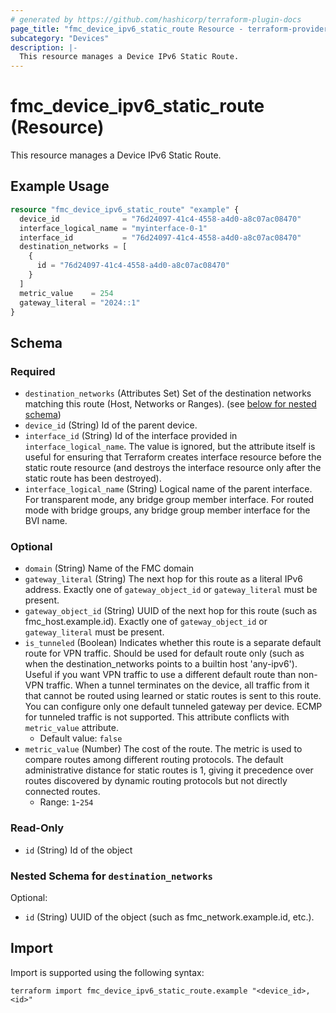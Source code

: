 ```yaml
---
# generated by https://github.com/hashicorp/terraform-plugin-docs
page_title: "fmc_device_ipv6_static_route Resource - terraform-provider-fmc"
subcategory: "Devices"
description: |-
  This resource manages a Device IPv6 Static Route.
---
```


# fmc_device_ipv6_static_route (Resource)

This resource manages a Device IPv6 Static Route.

## Example Usage

```terraform
resource "fmc_device_ipv6_static_route" "example" {
  device_id              = "76d24097-41c4-4558-a4d0-a8c07ac08470"
  interface_logical_name = "myinterface-0-1"
  interface_id           = "76d24097-41c4-4558-a4d0-a8c07ac08470"
  destination_networks = [
    {
      id = "76d24097-41c4-4558-a4d0-a8c07ac08470"
    }
  ]
  metric_value    = 254
  gateway_literal = "2024::1"
}
```

<!-- schema generated by tfplugindocs -->
## Schema

### Required

- `destination_networks` (Attributes Set) Set of the destination networks matching this route (Host, Networks or Ranges). (see [below for nested schema](#nestedatt--destination_networks))
- `device_id` (String) Id of the parent device.
- `interface_id` (String) Id of the interface provided in `interface_logical_name`. The value is ignored, but the attribute itself is useful for ensuring that Terraform creates interface resource before the static route resource (and destroys the interface resource only after the static route has been destroyed).
- `interface_logical_name` (String) Logical name of the parent interface. For transparent mode, any bridge group member interface. For routed mode with bridge groups, any bridge group member interface for the BVI name.

### Optional

- `domain` (String) Name of the FMC domain
- `gateway_literal` (String) The next hop for this route as a literal IPv6 address. Exactly one of `gateway_object_id` or `gateway_literal` must be present.
- `gateway_object_id` (String) UUID of the next hop for this route (such as fmc_host.example.id). Exactly one of `gateway_object_id` or `gateway_literal` must be present.
- `is_tunneled` (Boolean) Indicates whether this route is a separate default route for VPN traffic. Should be used for default route only (such as when the destination_networks points to a builtin host 'any-ipv6'). Useful if you want VPN traffic to use a different default route than non-VPN traffic. When a tunnel terminates on the device, all traffic from it that cannot be routed using learned or static routes is sent to this route. You can configure only one default tunneled gateway per device. ECMP for tunneled traffic is not supported. This attribute conflicts with `metric_value` attribute.
  - Default value: `false`
- `metric_value` (Number) The cost of the route. The metric is used to compare routes among different routing protocols. The default administrative distance for static routes is 1, giving it precedence over routes discovered by dynamic routing protocols but not directly connected routes.
  - Range: `1`-`254`

### Read-Only

- `id` (String) Id of the object

<a id="nestedatt--destination_networks"></a>
### Nested Schema for `destination_networks`

Optional:

- `id` (String) UUID of the object (such as fmc_network.example.id, etc.).

## Import

Import is supported using the following syntax:

```shell
terraform import fmc_device_ipv6_static_route.example "<device_id>,<id>"
```
